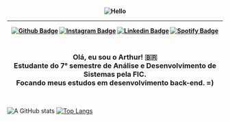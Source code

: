 <h4 align="center">
 
![Hello](https://i.imgur.com/p4vnGAN.gif)

<hr>

[![Github Badge](https://img.shields.io/badge/-Facebook-blue?style=for-the-badge&logo=Facebook&logoColor=white&link=https://github.com/arthurspk)](https://www.facebook.com/seixasqlc/)
[![Instagram Badge](https://img.shields.io/badge/-instagram-red?style=for-the-badge&logo=instagram&logoColor=white&link=https://github.com/arthurspk)](https://www.instagram.com/arthurspk/)
[![Linkedin Badge](https://img.shields.io/badge/-Linkedin-blue?style=for-the-badge&logo=Linkedin&logoColor=white&link=https://github.com/arthurspk)](https://www.linkedin.com/in/arthurspk/)
[![Spotify Badge](https://img.shields.io/badge/-Spotify-3bb34b?style=for-the-badge&logo=Spotify&logoColor=161f16&link=https://github.com/arthurspk)](https://open.spotify.com/user/Heimdallr0?fbclid=IwAR0vLf9kXegU7iZNCy3IJ1S6vb3sJ6CRRXelpW5tDOG5trSUGZ8SK4-Yjfg)
</h4>

<h3 align="center">
 <br>
Olá, eu sou o Arthur! 🇧🇷
<br>
 Estudante do 7° semestre de Análise e Desenvolvimento de Sistemas pela FIC. <br>
 Focando meus estudos em desenvolvimento back-end. =)
</h3>

<br>

![A GitHub stats](https://github-readme-stats.vercel.app/api?username=arthurspk&show_icons=true&theme=tokyonight)
[![Top Langs](https://github-readme-stats.vercel.app/api/top-langs/?username=arthurspk&layout=compact&theme=tokyonight)](https://github.com/arthurspk)

